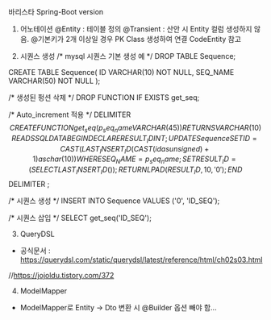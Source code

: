 바리스타 Spring-Boot version

1) 어노테이션
    @Entity : 테이블 정의
    @Transient : 산안 시 Entity 컬럼 생성하지 않음.
    @기본키가 2개 이상일 경우 PK Class 생성하여 연결 CodeEntity 참고
   


2) 시퀀스 생성
   /* mysql 시퀀스 기본 생성 예 */
   DROP TABLE Sequence;

CREATE TABLE Sequence(
ID VARCHAR(10) NOT NULL,
SEQ_NAME VARCHAR(50) NOT NULL
);

/* 생성된 펑션 삭제 */
DROP FUNCTION IF EXISTS get_seq;

/* Auto_increment 적용 */
DELIMITER $$
CREATE FUNCTION get_seq (p_seq_name VARCHAR(45))
RETURNS VARCHAR(10) READS SQL DATA
BEGIN
DECLARE RESULT_ID INT;
UPDATE Sequence SET ID = CAST(LAST_INSERT_ID(CAST(id as unsigned)+1) as char(10))
WHERE SEQ_NAME = p_seq_name;
SET RESULT_ID = (SELECT LAST_INSERT_ID());
RETURN LPAD(RESULT_ID,10,'0');
END $$
DELIMITER ;

/* 시퀀스 생성 */
INSERT INTO Sequence
VALUES ('0', 'ID_SEQ');

/* 시퀀스 삽입 */
SELECT get_seq('ID_SEQ');

3) QueryDSL 
 * 공식문서 : https://querydsl.com/static/querydsl/latest/reference/html/ch02s03.html

//https://jojoldu.tistory.com/372

4) ModelMapper
 * ModelMapper로 Entity -> Dto 변환 시 @Builder 옵션 빼야 함...